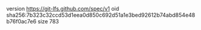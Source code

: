 version https://git-lfs.github.com/spec/v1
oid sha256:7b323c32ccd53d1eea0d850c692d51a1e3bed92612b74abd854e48b76f0ac7e6
size 783
